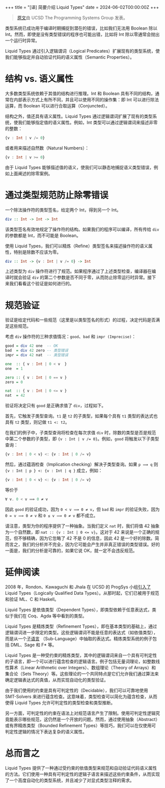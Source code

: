 +++
title = "[译] 简要介绍 Liquid Types"
date = 2024-06-02T00:00:00Z
+++

> [原文](https://goto.ucsd.edu/~ucsdpl-blog/liquidtypes/2015/09/19/liquid-types/)由 UCSD The Programming Systems Group 发表。


类型系统已成功用于编译时期捕捉到潜在的错误，比如我们无法用 Boolean 除以 Int。然而，即使是没有类型错误的程序也可能出错，比如将 Int 除以零通常会抛出一个运行时异常。

Liquid Types 通过引入逻辑谓词（Logical Predicates）扩展现有的类型系统，使我们能够指定并自动验证代码的语义属性（Semantic Properties）。

# 结构 vs. 语义属性

大多数类型系统依赖于其值的结构进行推理。Int 和 Boolean 具有不同的结构，通常在内部表示方式上有所不同，并且可以使用不同的操作集：即 Int 可以进行除法运算，而 Boolean 可以进行合取运算（Conjuncted）。

结构之外，值还具有语义属性。Liquid Types 通过逻辑谓词扩展了现有的类型系统，使我们能够指定值的语义属性。例如，Int 类型可以通过逻辑谓词来描述非零的整数：

```haskell
{v : Int | v /= 0}
```

或者用来描述自然数（Natural Numbers）：

```haskell
{v : Int | v >= 0}
```

由于 Liquid Types 能够描述值的语义，使我们可以静态地捕捉语义类型错误，例如上面阐述的除零案例。

# 通过类型规范防止除零错误

一个除法操作符的类型签名，给定两个 Int，得到另一个 Int。

```haskell
div :: Int -> Int -> Int
```

该类型签名有效地规定了操作符的结构。如果我们的程序可以编译，所有传给 `div` 的参数都是 Int，而不可能是 Boolean。

使用 Liquid Types，我们可以精炼（Refine）类型签名来描述操作符的语义属性，特别是除数不应该为零。

```haskell
div :: Int -> {v : Int | v /= 0} -> Int
```

上述类型为 `div` 操作符进行了规范。如果程序通过了上述类型检查，编译器在编译时就会验证 `div` 的第二个参数是否不同于零，从而防止除零运行时异常。接下来我们看看这个验证是如何进行的。

# 规范验证

验证是给定代码和一些规范（这里是以类型签名的形式）的过程，决定代码是否满足这些规范。

考虑 `div` 操作符的三种求值情况：`good`、`bad` 和 `impr (Imprecise)`：

```haskell
good = div 42 one  -- OK
bad  = div 42 zero -- 类型错误
impr = div 42 nat  -- 类型错误

one  :: { v : Int | 0 < v  }
one  = 1

zero :: { v : Int | 0 == v }
zero = 0

nat  :: { v : Int | 0 <= v }
nat  = 42
```

验证将决定只有 `good` 是正确求值了 `div`，过程如下。

首先，它触发子类型查询。`t1` 是 `t2` 的子类型，如果每个具有 `t1` 类型的表达式也具有 `t2` 类型，则记做 `t1 <: t2`。

在我们的例子中，子类型查询将检查在每次求值 `div` 时，除数的类型是否是规范中第二个参数的子类型，即 `{v : Int | v /= 0}`。例如，`good` 将触发以下子类型查询：

```haskell
{v : Int | 0 < v} <: {v : Int | 0 /= v}
```

然后，通过蕴涵检查（Implication checking）解决子类型查询。如果 `p ⟹ q` 则 `{v : Int | p } <: {v : Int | q }` 成立，例如：

```haskell
{v : Int | 0 < v} <: {v : Int | 0 /= v}
```
等价于

```haskell
∀ v. 0 < v ⟹ 0 ≠ v
```

因此 `good` 的验证成功，因为 `0 < v ⟹ 0 ≠ v`，但 `bad` 和 `impr` 的验证失败，因为 `0 = v ⟹ 0 ≠ v` 和 `0 ≤ v ⟹ 0 ≠ v` 都不成立。

请注意，类型为你的程序提供了一种抽象。当我们定义 `nat` 时，我们将值 42 抽象为一个自然数，即 `nat :: {v : Int | 0 <= v}`。这对于 42 来说是一个正确的规范，但不够精确，因为它忽略了 42 不是 0 的信息，因此 42 是一个好的除数。简而言之，我们的分析并不完全，因为它可能会产生并非真正错误的类型错误。好的一面是，我们的分析是可靠的，如果它说 OK，就一定不会违反规范。

# 延伸阅读

2008 年，Rondon、Kawaguchi 和 Jhala 在 UCSD 的 ProgSys 小组[引入了](https://goto.ucsd.edu/~rjhala/liquid/liquid_types.pdf) Liquid Types（Logically Qualified Data Types）。从那时起，它们已被用于规范和验证 ML、C 和 Haskell。

Liquid Types 是依值类型（Dependent Types），即类型依赖于任意表达式，类似于我们在 Coq、Agda 等中看到的类型。

Liquid Types 是精炼类型（Refinement Types），即在基本类型的基础上，通过逻辑谓词进一步限定的类型。这些逻辑谓词不能是任意的表达式（如依值类型），而是从一个[子语言](https://en.wikipedia.org/wiki/Sublanguage) （Sub-Language）中抽取的表达式。精炼类型系统的例子包括 DML、Sage 和 F* 等。

Liquid Types 是一种受约束的精炼类型，其中的逻辑谓词来自一个具有可判定性的子语言，即一个可以进行蕴含检查的逻辑语言。例子包括无量词理论，如整数线性算术（Linear Arithmetic over Integers）、数组理论（Theory of Arrays）和集合论（Sets Theory）等。这些理论的一个共同特点是它们允许我们通过算法来确定逻辑表达式的真值，从而实现自动化的类型验证。

由于我们使用的约束是具有可判定性的（Decidable），我们可以可靠地使用 SMT-Solvers 来进行蕴含检查。这意味着，类型检查可以简化为蕴含检查，从而使得 Liquid Types 允许可判定性的类型检查和类型推断。

另一方面，可判定性的约束在语法上对规范语言产生了限制。使用可判定性逻辑究竟能表示哪些规范，这仍然是一个开放的问题。然而，通过使用抽象（Abstract）或有界精炼类型（Bounded Refinement Types）等技巧，我们可以在仅使用可判定性逻辑的情况下表达复杂的语义属性。

# 总而言之

Liquid Types 提供了一种通过受约束的依值类型来规范和自动验证代码语义属性的方法。它们使用一种具有可判定性的逻辑子语言来描述这些约束条件，从而实现了一个高度自动化的类型系统，并且减少了对显式类型注释的需求。